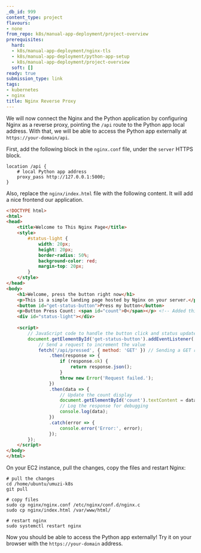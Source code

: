 ```yaml
---
_db_id: 999
content_type: project
flavours:
- none
from_repo: k8s/manual-app-deployment/project-overview
prerequisites:
  hard:
  - k8s/manual-app-deployment/nginx-tls
  - k8s/manual-app-deployment/python-app-setup
  - k8s/manual-app-deployment/project-overview
  soft: []
ready: true
submission_type: link
tags:
- kubernetes
- nginx
title: Nginx Reverse Proxy
---
```


We will now connect the Nginx and the Python application by configuring Nginx as a reverse proxy, pointing the `/api` route to the Python app local address. With that, we will be able to access the Python app externally at `https://your-domain/api`.

First, add the following block in the `nginx.conf` file, under the `server` HTTPS block.

```nginx
location /api {
    # local Python app address
    proxy_pass http://127.0.0.1:5000;
}
```

Also, replace the `nginx/index.html` file with the following content. It will add a nice frontend our application.

```html
<!DOCTYPE html>
<html>
<head>
    <title>Welcome to This Nginx Page</title>
    <style>
        #status-light {
            width: 20px;
            height: 20px;
            border-radius: 50%;
            background-color: red;
            margin-top: 20px;
        }
    </style>
</head>
<body>
    <h1>Welcome, press the button right now</h1>
    <p>This is a simple landing page hosted by Nginx on your server.</p>
    <button id="get-status-button">Press my button</button>
    <p>Button Press Count: <span id="count">0</span></p> <!-- Added this line -->
    <div id="status-light"></div>
    
    <script>
        // JavaScript code to handle the button click and status update
        document.getElementById('get-status-button').addEventListener('click', () => {
            // Send a request to increment the value
            fetch('/api/pressed', { method: 'GET' }) // Sending a GET request to the /pressed route
                .then(response => {
                    if (response.ok) {
                        return response.json();
                    }
                    throw new Error('Request failed.');
                })
                .then(data => {
                    // Update the count display
                    document.getElementById('count').textContent = data.count;
                    // Log the response for debugging
                    console.log(data);
                })
                .catch(error => {
                    console.error('Error:', error);
                });
        });
    </script>
</body>
</html> 
```

On your EC2 instance, pull the changes, copy the files and restart Nginx:

```
# pull the changes
cd /home/ubuntu/umuzi-k8s
git pull

# copy files
sudo cp nginx/nginx.conf /etc/nginx/conf.d/nginx.c
sudo cp nginx/index.html /var/www/html/

# restart nginx
sudo systemctl restart nginx
```

Now you should be able to access the Python app externally! Try it on your browser with the `https://your-domain` address.